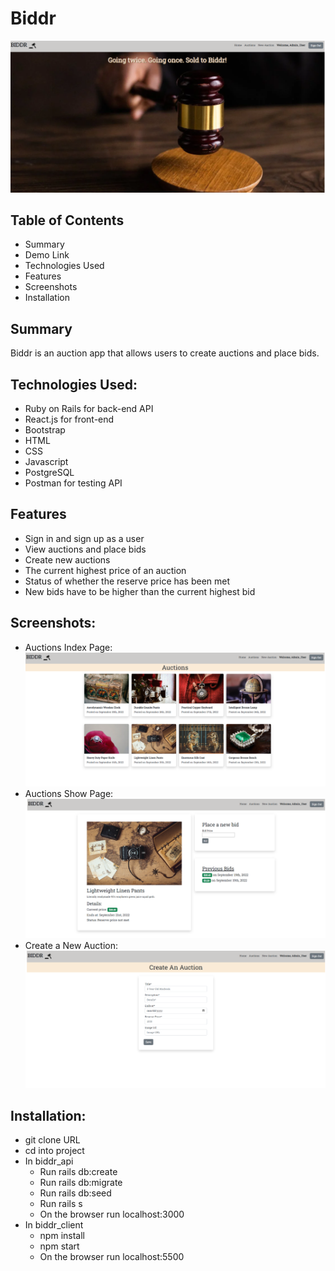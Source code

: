# Biddr
![image](AuctionWelcomePage.png)
## Table of Contents
- Summary
- Demo Link
- Technologies Used
- Features
- Screenshots
- Installation

## Summary
Biddr is an auction app that allows users to create auctions and place bids.

## Technologies Used:

- Ruby on Rails for back-end API
- React.js for front-end
- Bootstrap
- HTML
- CSS
- Javascript
- PostgreSQL
- Postman for testing API

## Features

- Sign in and sign up as a user
- View auctions and place bids
- Create new auctions
- The current highest price of an auction
- Status of whether the reserve price has been met
- New bids have to be higher than the current highest bid

## Screenshots:
- Auctions Index Page:
![image](AuctionIndexPage.png)
- Auctions Show Page:
![image](createAuctionPage(2).png)
- Create a New Auction:
![image](createAuctionPage.png)

## Installation:

- git clone URL
- cd into project
- In biddr_api
    - Run rails db:create
    - Run rails db:migrate
    - Run rails db:seed
    - Run rails s
    - On the browser run localhost:3000
- In biddr_client
    - npm install
    - npm start
    - On the browser run localhost:5500
